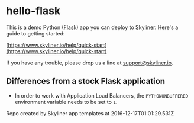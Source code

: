 # hello-flask

This is a demo Python ([Flask](http://flask.pocoo.org/)) app you can deploy to [Skyliner](https://www.skyliner.io). Here's a guide to getting started:

[https://www.skyliner.io/help/quick-start](https://www.skyliner.io/help/quick-start)

If you have any trouble, please drop us a line at [support@skyliner.io](mailto:support@skyliner.io?Subject=Help%20with%20hello-flask).

## Differences from a stock Flask application

* In order to work with Application Load Balancers, the `PYTHONUNBUFFERED`
  environment variable needs to be set to `1`.

Repo created by Skyliner app templates at 2016-12-17T01:01:29.531Z